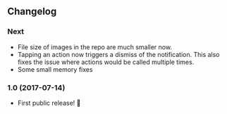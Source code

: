 ## Changelog

### Next
- File size of images in the repo are much smaller now.
- Tapping an action now triggers a dismiss of the notification. This also fixes the issue where actions would be called multiple times.
- Some small memory fixes

### 1.0 (2017-07-14)

- First public release! 🎉
